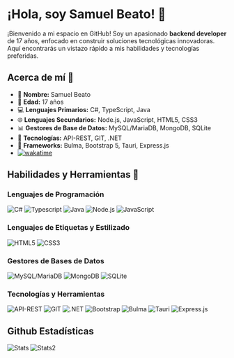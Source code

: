 # ¡Hola, soy Samuel Beato! 👋

¡Bienvenido a mi espacio en GitHub! Soy un apasionado **backend developer** de 17 años, enfocado en construir soluciones tecnológicas innovadoras. Aquí encontrarás un vistazo rápido a mis habilidades y tecnologías preferidas.

## Acerca de mí 🚀

- 👦 **Nombre:** Samuel Beato
- 🎂 **Edad:** 17 años
- 💻 **Lenguajes Primarios:** C#, TypeScript, Java
- 🌐 **Lenguajes Secundarios:** Node.js, JavaScript, HTML5, CSS3
- 📊 **Gestores de Base de Datos:** MySQL/MariaDB, MongoDB, SQLite
- 🚀 **Tecnologías:** API-REST, GIT, .NET
- 🎨 **Frameworks:** Bulma, Bootstrap 5, Tauri, Express.js
- [![wakatime](https://wakatime.com/badge/user/018d996e-486e-4f06-ae96-c2d4bb00958d.svg)](https://wakatime.com/@018d996e-486e-4f06-ae96-c2d4bb00958d)

## Habilidades y Herramientas 🔧

### Lenguajes de Programación
![C#](https://img.shields.io/badge/c%23-%23239120.svg?style=for-the-badge&logo=csharp&logoColor=white)
![Typescript](https://img.shields.io/badge/TypeScript-007ACC?style=for-the-badge&logo=typescript&logoColor=white)
![Java](https://img.shields.io/badge/java-%23ED8B00.svg?style=for-the-badge&logo=openjdk&logoColor=white)
![Node.js](https://img.shields.io/badge/Node.js-%2343853D.svg?style=for-the-badge&logo=node.js&logoColor=white)
![JavaScript](https://img.shields.io/badge/JavaScript-%23F7DF1E.svg?style=for-the-badge&logo=javascript&logoColor=black)

### Lenguajes de Etiquetas y Estilizado
![HTML5](https://img.shields.io/badge/html5-%23E34F26.svg?style=for-the-badge&logo=html5&logoColor=white)
![CSS3](https://img.shields.io/badge/css3-%231572B6.svg?style=for-the-badge&logo=css3&logoColor=white)

### Gestores de Bases de Datos
![MySQL/MariaDB](https://img.shields.io/badge/MySQL%2FMariaDB-%2300f.svg?style=for-the-badge&logo=mysql&logoColor=white)
![MongoDB](https://img.shields.io/badge/MongoDB-4EA94B?style=for-the-badge&logo=mongodb&logoColor=white)
![SQLite](https://img.shields.io/badge/SQLite-07405E?style=for-the-badge&logo=sqlite&logoColor=white)

### Tecnologías y Herramientas
![API-REST](https://img.shields.io/badge/API--REST-%2355efc4.svg?style=for-the-badge)
![GIT](https://img.shields.io/badge/GIT-E44C30?style=for-the-badge&logo=git&logoColor=white)
![.NET](https://img.shields.io/badge/.NET-512BD4.svg?style=for-the-badge&logo=dotnet&logoColor=white)
![Bootstrap](https://img.shields.io/badge/bootstrap-%238511FA.svg?style=for-the-badge&logo=bootstrap&logoColor=white)
![Bulma](https://img.shields.io/badge/bulma-00D0B1?style=for-the-badge&logo=bulma&logoColor=white)
![Tauri](https://img.shields.io/badge/Tauri-24C8D8.svg?style=for-the-badge&logo=Tauri&logoColor=white)
![Express.js](https://img.shields.io/badge/express.js-%23404d59.svg?style=for-the-badge&logo=express&logoColor=%2361DAFB)

## Github Estadísticas 
![Stats](https://github-readme-stats.vercel.app/api/top-langs/?username=SammyBits&theme=blue-green)
![Stats2](https://github-readme-stats.vercel.app/api?username=SammyBits&theme=blue-green)
